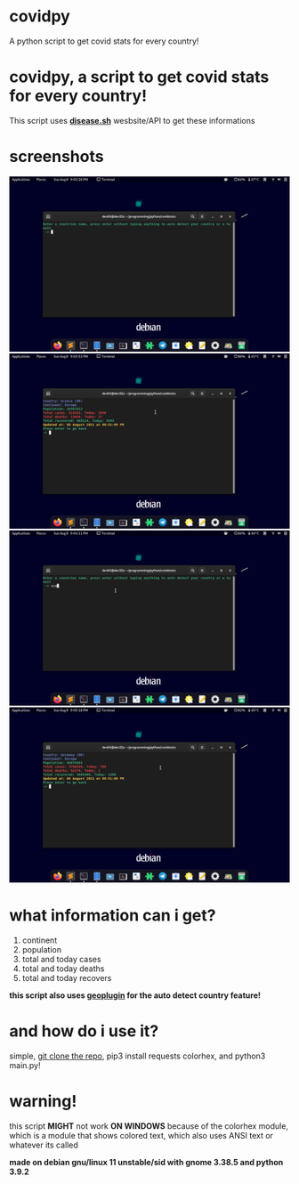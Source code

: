 # covidpy
A python script to get covid stats for every country!
# covidpy, a script to get covid stats for every country!

This script uses **[disease.sh](https://disease.sh)** wesbsite/API to get these informations

# screenshots
![screenshot1](img1.png)
![screenshot2](img2.png)
![screenshot3](img3.png)
![screenshot4](img4.png)

# what information can i get?

1. continent
2. population
3. total and today cases
4. total and today deaths
5. total and today recovers

**this script also uses [geoplugin](http://www.geoplugin.net/json.gp) for the auto detect country feature!**

# and how do i use it?

simple, [git clone the repo](https://github.com/devlocalhost/covidpy.git), pip3 install requests colorhex, and python3 main.py!

# warning!

this script **MIGHT** not work **ON WINDOWS** because of the colorhex module, which is a module that shows colored text, which also uses ANSI text or whatever its called

**made on debian gnu/linux 11 unstable/sid with gnome 3.38.5 and python 3.9.2**
